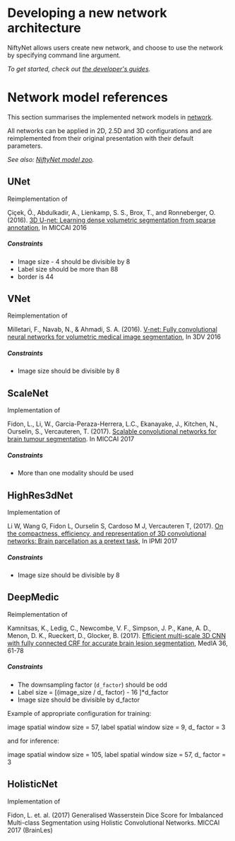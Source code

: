 # Developing a new network architecture
NiftyNet allows users create new network, and choose to use the network by
specifying command line argument.

_To get started, check out [the developer's guides](https://niftynet.readthedocs.io/en/dev/index.html#guides)._


# Network model references
This section summarises the implemented network models in
[network](./).

All networks can be applied in 2D, 2.5D and 3D configurations and are
reimplemented from their original presentation with their default parameters.

_See also: [NiftyNet model zoo](https://github.com/NifTK/NiftyNetModelZoo)._

## UNet
Reimplementation of

Çiçek, Ö., Abdulkadir, A., Lienkamp, S. S., Brox, T., and Ronneberger, O.
(2016). [3D U-net: Learning dense volumetric segmentation from sparse
annotation](https://lmb.informatik.uni-freiburg.de/Publications/2016/CABR16/cicek16miccai.pdf),
In MICCAI 2016
##### Constraints
* Image size - 4 should be divisible by 8
* Label size should be more than 88
* border is 44

## VNet
Reimplementation of

Milletari, F., Navab, N., & Ahmadi, S. A. (2016). [V-net: Fully convolutional
neural networks for volumetric medical image
segmentation](http://campar.in.tum.de/pub/milletari2016Vnet/milletari2016Vnet.pdf),
In 3DV 2016
##### Constraints
* Image size should be divisible by 8

## ScaleNet
Implementation of

Fidon, L., Li, W., Garcia-Peraza-Herrera, L.C., Ekanayake, J., Kitchen, N.,
Ourselin, S., Vercauteren, T. (2017). [Scalable convolutional networks for
brain tumour segmentation](https://arxiv.org/abs/1706.08124). In MICCAI 2017
##### Constraints
* More than one modality should be used


## HighRes3dNet
Implementation of

Li W, Wang G, Fidon L, Ourselin S, Cardoso M J, Vercauteren T, (2017). [On the
compactness, efficiency, and representation of 3D convolutional networks: Brain
parcellation as a pretext
task](https://link.springer.com/chapter/10.1007/978-3-319-59050-9_28), In IPMI
2017
##### Constraints
* Image size should be divisible by 8


## DeepMedic
Reimplementation of

Kamnitsas, K., Ledig, C., Newcombe, V. F., Simpson, J. P., Kane, A. D., Menon,
D. K., Rueckert, D., Glocker, B. (2017). [Efficient multi-scale 3D CNN with
fully connected CRF for accurate brain lesion
segmentation](http://www.sciencedirect.com/science/article/pii/S1361841516301839),
MedIA 36, 61-78
##### Constraints
* The downsampling factor (`d_factor`) should be odd
* Label size = [(image_size / d_ factor) - 16 ]*d_factor
* Image size should be divisible by d_factor

Example of appropriate configuration for training:

image spatial window size = 57, label spatial window size = 9, d_ factor = 3

and for inference:

image spatial window size = 105, label spatial window size = 57, d_ factor = 3


## HolisticNet
Implementation of

Fidon, L. et. al. (2017) Generalised Wasserstein Dice Score for Imbalanced
Multi-class Segmentation using Holistic Convolutional Networks. MICCAI 2017
(BrainLes)

